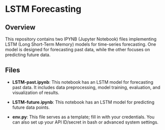 # LSTM Forecasting 

## Overview
This repository contains two IPYNB (Jupyter Notebook) files implementing LSTM (Long Short-Term Memory) models for time-series forecasting. One model is designed for forecasting past data, while the other focuses on predicting future data.

## Files
- **LSTM-past.ipynb**: This notebook has an LSTM model for forecasting past data. It includes data preprocessing, model training, evaluation, and visualization of results.

- **LSTM-future.ipynb**: This notebook has an LSTM model for predicting future data points.
  
- **env.py**: This file serves as a template; fill in with your credentials. You can also set up your API ID/secret in bash or advanced system settings.
